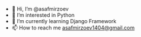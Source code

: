 - 👋 Hi, I’m @asafmirzoev
- 👀 I’m interested in Python
- 🌱 I’m currently learning Django Framework
- 📫 How to reach me asafmirzoev1404@gmail.com

<!---
asafmirzoev/asafmirzoev is a ✨ special ✨ repository because its `README.md` (this file) appears on your GitHub profile.
You can click the Preview link to take a look at your changes.
--->
